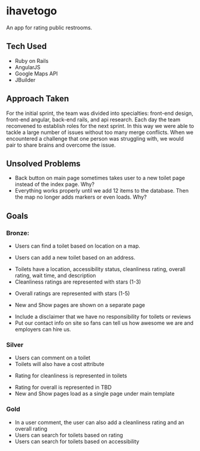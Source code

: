 # ihavetogo
An app for rating public restrooms.

## Tech Used
+ Ruby on Rails
+ AngularJS
+ Google Maps API
+ JBuilder

## Approach Taken
For the initial sprint, the team was divided into specialties: front-end design, front-end angular, back-end rails, and api research. Each day the team reconvened to establish roles for the next sprint. In this way we were able to tackle a large number of issues without too many merge conflicts. When we encountered a challenge that one person was struggling with, we would pair to share brains and overcome the issue.

## Unsolved Problems
* Back button on main page sometimes takes user to a new toilet page instead of the index page. Why?
* Everything works properly until we add 12 items to the database. Then the map no longer adds markers or even loads. Why?

## Goals
### Bronze:
+ Users can find a toilet based on location on a map.
- Users can add a new toilet based on an address.
+ Toilets have a location, accessibility status, cleanliness rating, overall rating, wait time, and description
+ Cleanliness ratings are represented with stars (1-3)
- Overall ratings are represented with stars (1-5)
+ New and Show pages are shown on a separate page
- Include a disclaimer that we have no responsibility for toilets or reviews
- Put our contact info on site so fans can tell us how awesome we are and employers can hire us.

### Silver
- Users can comment on a toilet
- Toilets will also have a cost attribute
+ Rating for cleanliness is represented in toilets
- Rating for overall is represented in TBD
- New and Show pages load as a single page under main template

### Gold
- In a user comment, the user can also add a cleanliness rating and an overall rating
- Users can search for toilets based on rating
- Users can search for toilets based on accessibility
